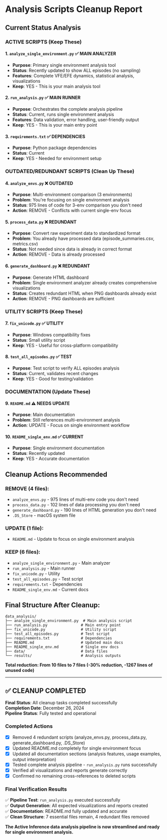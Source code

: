 # Analysis Scripts Cleanup Report

## Current Status Analysis

### **ACTIVE SCRIPTS (Keep These)**

#### 1. `analyze_single_environment.py` ✅ **MAIN ANALYZER**
- **Purpose**: Primary single environment analysis tool
- **Status**: Recently updated to show ALL episodes (no sampling)
- **Features**: Complete VFE/EFE dynamics, statistical analysis, visualizations
- **Keep**: YES - This is your main analysis tool

#### 2. `run_analysis.py` ✅ **MAIN RUNNER**  
- **Purpose**: Orchestrates the complete analysis pipeline
- **Status**: Current, runs single environment analysis
- **Features**: Data validation, error handling, user-friendly output
- **Keep**: YES - This is your main entry point

#### 3. `requirements.txt` ✅ **DEPENDENCIES**
- **Purpose**: Python package dependencies
- **Status**: Current
- **Keep**: YES - Needed for environment setup

### **OUTDATED/REDUNDANT SCRIPTS (Clean Up These)**

#### 4. `analyze_envs.py` ❌ **OUTDATED**
- **Purpose**: Multi-environment comparison (3 environments)
- **Problem**: You're focusing on single environment analysis
- **Status**: 975 lines of code for 3-env comparison you don't need
- **Action**: REMOVE - Conflicts with current single-env focus

#### 5. `process_data.py` ❌ **REDUNDANT** 
- **Purpose**: Convert raw experiment data to standardized format
- **Problem**: You already have processed data (episode_summaries.csv, metrics.csv)
- **Status**: Not needed since data is already in correct format
- **Action**: REMOVE - Data is already processed

#### 6. `generate_dashboard.py` ❌ **REDUNDANT**
- **Purpose**: Generate HTML dashboard
- **Problem**: Single environment analyzer already creates comprehensive visualizations
- **Status**: Creates redundant HTML when PNG dashboards already exist
- **Action**: REMOVE - PNG dashboards are sufficient

### **UTILITY SCRIPTS (Keep These)**

#### 7. `fix_unicode.py` ✅ **UTILITY**
- **Purpose**: Windows compatibility fixes
- **Status**: Small utility script
- **Keep**: YES - Useful for cross-platform compatibility

#### 8. `test_all_episodes.py` ✅ **TEST**
- **Purpose**: Test script to verify ALL episodes analysis
- **Status**: Current, validates recent changes
- **Keep**: YES - Good for testing/validation

### **DOCUMENTATION (Update These)**

#### 9. `README.md` ⚠️ **NEEDS UPDATE**
- **Purpose**: Main documentation
- **Problem**: Still references multi-environment analysis
- **Action**: UPDATE - Focus on single environment workflow

#### 10. `README_single_env.md` ✅ **CURRENT**
- **Purpose**: Single environment documentation  
- **Status**: Recently updated
- **Keep**: YES - Accurate documentation

## Cleanup Actions Recommended

### REMOVE (4 files):
- `analyze_envs.py` - 975 lines of multi-env code you don't need
- `process_data.py` - 102 lines of data processing you don't need  
- `generate_dashboard.py` - 190 lines of HTML generation you don't need
- `.DS_Store` - macOS system file

### UPDATE (1 file):
- `README.md` - Update to focus on single environment analysis

### KEEP (6 files):
- `analyze_single_environment.py` - Main analyzer
- `run_analysis.py` - Main runner
- `fix_unicode.py` - Utility
- `test_all_episodes.py` - Test script
- `requirements.txt` - Dependencies
- `README_single_env.md` - Current docs

## Final Structure After Cleanup:
```
data_analysis/
├── analyze_single_environment.py  # Main analysis script
├── run_analysis.py               # Main entry point
├── fix_unicode.py                # Utility script
├── test_all_episodes.py          # Test script
├── requirements.txt              # Dependencies
├── README.md                     # Updated main docs
├── README_single_env.md          # Single env docs
├── data/                         # Data files
└── results/                      # Analysis outputs
```

**Total reduction: From 10 files to 7 files (-30% reduction, -1267 lines of unused code)**

---

## ✅ CLEANUP COMPLETED

**Final Status**: All cleanup tasks completed successfully  
**Completion Date**: December 26, 2024  
**Pipeline Status**: Fully tested and operational

### Completed Actions
- [x] Removed 4 redundant scripts (analyze_envs.py, process_data.py, generate_dashboard.py, .DS_Store)
- [x] Updated README.md completely for single environment focus  
- [x] Updated all documentation sections (analysis features, usage examples, output interpretation)
- [x] Tested complete analysis pipeline - `run_analysis.py` runs successfully
- [x] Verified all visualizations and reports generate correctly
- [x] Confirmed no remaining cross-references to deleted scripts

### Final Verification Results
✅ **Pipeline Test**: `run_analysis.py` executed successfully  
✅ **Output Generation**: All expected visualizations and reports created  
✅ **Documentation**: README.md fully updated and accurate  
✅ **Clean Structure**: 7 essential files remain, 4 redundant files removed  

**The Active Inference data analysis pipeline is now streamlined and ready for single environment analysis.**
